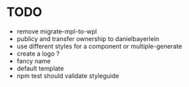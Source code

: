 # TODO
* remove migrate-mpl-to-wpl
* publicy and transfer ownership to danielbayerlein
* use different styles for a component or multiple-generate
* create a logo ?
* fancy name
* default template
* npm test should validate styleguide
